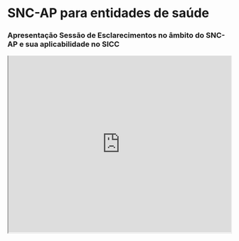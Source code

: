# SNC-AP para entidades de saúde
### Apresentação Sessão de Esclarecimentos no âmbito do SNC-AP e sua aplicabilidade no SICC

<div style='position: relative; width: 100%; height: 0px; padding-bottom: 79%;'>
<iframe src='https://view.officeapps.live.com/op/embed.aspx?src=https://spmssicc.github.io/pages/pptx/2019_Formação_SICC.pptx' style='position: absolute; border-top:0; width: 99.5%; height: 100%; margin:0 auto 0 auto; alignment: middle;' title='Apresentação Powerpoint SICC SNC-AP'></iframe>
</div>
